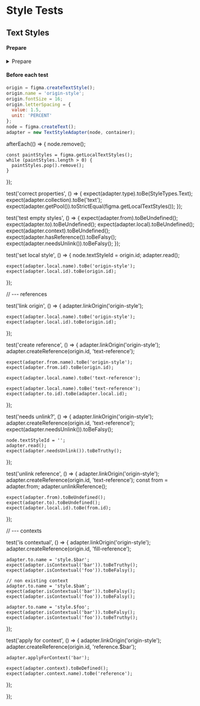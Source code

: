 # Style Tests

## Text Styles

#### Prepare

<details>
<summary>Prepare</summary>

### Prepare

```js
import { TextStyleAdapter } from '../../src/styles/text';
import { StyleTypes } from '../../src/styles/types';
import { container } from '../mocks/container';

let origin: TextStyle;
let node: TextNode;
let adapter: TextStyleAdapter;
```

</details>

#### Before each test

```js
origin = figma.createTextStyle();
origin.name = 'origin-style';
origin.fontSize = 16;
origin.letterSpacing = {
  value: 1.5,
  unit: 'PERCENT'
};
node = figma.createText();
adapter = new TextStyleAdapter(node, container);  
```

  afterEach(() => {
    node.remove();

    const paintStyles = figma.getLocalTextStyles();
    while (paintStyles.length > 0) {
      paintStyles.pop().remove();
    }
  });

  test('correct properties', () => {
    expect(adapter.type).toBe(StyleTypes.Text);
    expect(adapter.collection).toBe('text');
    expect(adapter.getPool()).toStrictEqual(figma.getLocalTextStyles());
  });

  test('test empty styles', () => {
    expect(adapter.from).toBeUndefined();
    expect(adapter.to).toBeUndefined();
    expect(adapter.local).toBeUndefined();
    expect(adapter.context).toBeUndefined();
    expect(adapter.hasReference()).toBeFalsy();
    expect(adapter.needsUnlink()).toBeFalsy();
  });

  test('set local style', () => {
    node.textStyleId = origin.id;
    adapter.read();

    expect(adapter.local.name).toBe('origin-style');
    expect(adapter.local.id).toBe(origin.id);
  });

  // --- references

  test('link origin', () => {
    adapter.linkOrigin('origin-style');

    expect(adapter.local.name).toBe('origin-style');
    expect(adapter.local.id).toBe(origin.id);
  });

  test('create reference', () => {
    adapter.linkOrigin('origin-style');
    adapter.createReference(origin.id, 'text-reference');

    expect(adapter.from.name).toBe('origin-style');
    expect(adapter.from.id).toBe(origin.id);

    expect(adapter.local.name).toBe('text-reference');

    expect(adapter.local.name).toBe('text-reference');
    expect(adapter.to.id).toBe(adapter.local.id);
  });

  test('needs unlink?', () => {
    adapter.linkOrigin('origin-style');
    adapter.createReference(origin.id, 'text-reference');
    expect(adapter.needsUnlink()).toBeFalsy();

    node.textStyleId = '';
    adapter.read();
    expect(adapter.needsUnlink()).toBeTruthy();
  });

  test('unlink reference', () => {
    adapter.linkOrigin('origin-style');
    adapter.createReference(origin.id, 'text-reference');
    const from = adapter.from;
    adapter.unlinkReference();

    expect(adapter.from).toBeUndefined();
    expect(adapter.to).toBeUndefined();
    expect(adapter.local.id).toBe(from.id);
  });

  // --- contexts

  test('is contextual', () => {
    adapter.linkOrigin('origin-style');
    adapter.createReference(origin.id, 'fill-reference');

    adapter.to.name = 'style.$bar';
    expect(adapter.isContextual('bar')).toBeTruthy();
    expect(adapter.isContextual('foo')).toBeFalsy();

    // non existing context
    adapter.to.name = 'style.$bam';
    expect(adapter.isContextual('bar')).toBeFalsy();
    expect(adapter.isContextual('foo')).toBeFalsy();

    adapter.to.name = 'style.$foo';
    expect(adapter.isContextual('bar')).toBeFalsy();
    expect(adapter.isContextual('foo')).toBeTruthy();
  });

  test('apply for context', () => {
    adapter.linkOrigin('origin-style');
    adapter.createReference(origin.id, 'reference.$bar');

    adapter.applyForContext('bar');

    expect(adapter.context).toBeDefined();
    expect(adapter.context.name).toBe('reference');
  });
  
});
